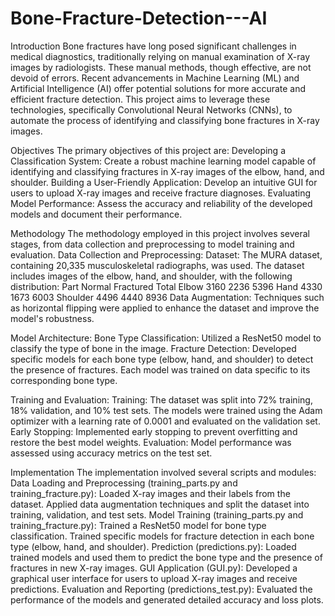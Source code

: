 # Bone-Fracture-Detection---AI
Introduction
Bone fractures have long posed significant challenges in medical diagnostics, traditionally relying on manual examination of X-ray images by radiologists. These manual methods, though effective, are not devoid of errors. Recent advancements in Machine Learning (ML) and Artificial Intelligence (AI) offer potential solutions for more accurate and efficient fracture detection. This project aims to leverage these technologies, specifically Convolutional Neural Networks (CNNs), to automate the process of identifying and classifying bone fractures in X-ray images.

Objectives
The primary objectives of this project are:
Developing a Classification System: Create a robust machine learning model capable of identifying and classifying fractures in X-ray images of the elbow, hand, and shoulder.
Building a User-Friendly Application: Develop an intuitive GUI for users to upload X-ray images and receive fracture diagnoses.
Evaluating Model Performance: Assess the accuracy and reliability of the developed models and document their performance.

Methodology
The methodology employed in this project involves several stages, from data collection and preprocessing to model training and evaluation.
Data Collection and Preprocessing:
Dataset: The MURA dataset, containing 20,335 musculoskeletal radiographs, was used. The dataset includes images of the elbow, hand, and shoulder, with the following distribution:
Part	       Normal	       Fractured	       Total
Elbow	        3160	       2236                   5396
Hand	        4330	       1673	       6003
Shoulder    4496	       4440	       8936
Data Augmentation: Techniques such as horizontal flipping were applied to enhance the dataset and improve the model's robustness.

Model Architecture:
Bone Type Classification: Utilized a ResNet50 model to classify the type of bone in the image.
Fracture Detection: Developed specific models for each bone type (elbow, hand, and shoulder) to detect the presence of fractures. Each model was trained on data specific to its corresponding bone type.

Training and Evaluation:
Training: The dataset was split into 72% training, 18% validation, and 10% test sets. The models were trained using the Adam optimizer with a learning rate of 0.0001 and evaluated on the validation set.
Early Stopping: Implemented early stopping to prevent overfitting and restore the best model weights.
Evaluation: Model performance was assessed using accuracy metrics on the test set.

Implementation
The implementation involved several scripts and modules:
Data Loading and Preprocessing (training_parts.py and training_fracture.py):
Loaded X-ray images and their labels from the dataset.
Applied data augmentation techniques and split the dataset into training, validation, and test sets.
Model Training (training_parts.py and training_fracture.py):
Trained a ResNet50 model for bone type classification.
Trained specific models for fracture detection in each bone type (elbow, hand, and shoulder).
Prediction (predictions.py):
Loaded trained models and used them to predict the bone type and the presence of fractures in new X-ray images.
GUI Application (GUI.py):
Developed a graphical user interface for users to upload X-ray images and receive predictions.
Evaluation and Reporting (predictions_test.py):
Evaluated the performance of the models and generated detailed accuracy and loss plots.
